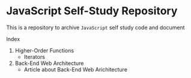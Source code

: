 # JavaScript Self-Study Repository
This is a repository to archive `JavaScript` self study code and document

Index
1. Higher-Order Functions 
    * Iterators
2. Back-End Web Architecture
    * Article about Back-End Web Arichitecture
